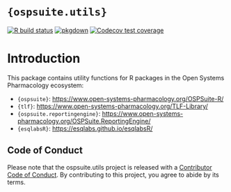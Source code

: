 
<!-- README.md is generated from README.Rmd. Please edit that file -->

# `{ospsuite.utils}`

<!-- badges: start -->

[![R build
status](https://github.com/Open-Systems-Pharmacology/OSPSuite.RUtils/workflows/R-CMD-check/badge.svg)](https://github.com/Open-Systems-Pharmacology/OSPSuite.RUtils)
[![pkgdown](https://github.com/Open-Systems-Pharmacology/OSPSuite.RUtils/workflows/pkgdown/badge.svg)](https://github.com/Open-Systems-Pharmacology/OSPSuite.RUtils/actions)
[![Codecov test
coverage](https://codecov.io/gh/Open-Systems-Pharmacology/OSPSuite.RUtils/branch/main/graph/badge.svg)](https://codecov.io/gh/Open-Systems-Pharmacology/OSPSuite.RUtils?branch=main)

<!-- badges: end -->

# Introduction

This package contains utility functions for R packages in the Open
Systems Pharmacology ecosystem:

-   `{ospsuite}`:
    <https://www.open-systems-pharmacology.org/OSPSuite-R/>
-   `{tlf}`: <https://www.open-systems-pharmacology.org/TLF-Library/>
-   `{ospsuite.reportingengine}`:
    <https://www.open-systems-pharmacology.org/OSPSuite.ReportingEngine/>
-   `{esqlabsR}`: <https://esqlabs.github.io/esqlabsR/>

## Code of Conduct

Please note that the ospsuite.utils project is released with a
[Contributor Code of
Conduct](https://contributor-covenant.org/version/2/0/CODE_OF_CONDUCT.html).
By contributing to this project, you agree to abide by its terms.
